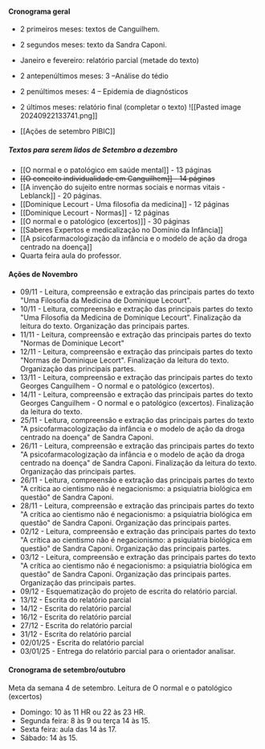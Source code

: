 #### Cronograma geral 
- 2 primeiros meses: textos de Canguilhem. 
- 2 segundos meses: texto da Sandra Caponi. 
- Janeiro e fevereiro: relatório parcial (metade do texto)
- 2 antepenúltimos meses: 3 –Análise do tédio
- 2 penúltimos meses: 4 – Epidemia de diagnósticos 
- 2 últimos meses: relatório final (completar o texto)
![[Pasted image 20240922133741.png]]

- [[Ações de setembro PIBIC]]
##### Textos para serem lidos de Setembro a dezembro
- [[O normal e o patológico em saúde mental]] - 13 páginas
- ~~[[O conceito individualidade em Canguilhem]] - 14 páginas~~
- [[A invenção do sujeito entre normas sociais e normas vitais - Leblanck]] - 20 páginas. 
- [[Dominique Lecourt - Uma filosofia da medicina]] - 12 páginas
- [[Dominique Lecourt - Normas]] - 12 páginas
- [[O normal e o patológico (excertos)]] - 30 páginas
- [[Saberes Expertos e medicalização no Domínio da Infância]]
- [[A psicofarmacologização da infância e o modelo de ação da droga centrado na doença]]
- Quarta feira aula do professor. 
#### Ações de Novembro
- 09/11 - Leitura, compreensão e extração das principais partes do texto "Uma Filosofia da Medicina de Dominique Lecourt".
- 10/11 - Leitura, compreensão e extração das principais partes do texto "Uma Filosofia da Medicina de Dominique Lecourt". Finalização da leitura do texto. Organização das principais partes. 
- 11/11 - Leitura, compreensão e extração das principais partes do texto "Normas de Dominique Lecort"
- 12/11 - Leitura, compreensão e extração das principais partes do texto "Normas de Dominique Lecort". Finalização da leitura do texto. Organização das principais partes. 
- 13/11 - Leitura, compreensão e extração das principais partes do texto Georges Canguilhem - O normal e o patológico (excertos).
- 14/11 - Leitura, compreensão e extração das principais partes do texto Georges Canguilhem - O normal e o patológico (excertos). Finalização da leitura do texto.
- 25/11 - Leitura, compreensão e extração das principais partes do texto "A psicofarmacologização da infância e o modelo de ação da droga centrado na doença" de Sandra Caponi.
- 26/11 - Leitura, compreensão e extração das principais partes do texto "A psicofarmacologização da infância e o modelo de ação da droga centrado na doença" de Sandra Caponi. Finalização da leitura do texto. Organização das principais partes. 
- 26/11 - Leitura, compreensão e extração das principais partes do texto "A crítica ao cientismo não é negacionismo: a psiquiatria biológica em questão" de Sandra Caponi.
- 28/11 - Leitura, compreensão e extração das principais partes do texto "A crítica ao cientismo não é negacionismo: a psiquiatria biológica em questão" de Sandra Caponi. Organização das principais partes. 
- 02/12 - Leitura, compreensão e extração das principais partes do texto "A crítica ao cientismo não é negacionismo: a psiquiatria biológica em questão" de Sandra Caponi. Organização das principais partes. 
- 03/12 - Leitura, compreensão e extração das principais partes do texto "A crítica ao cientismo não é negacionismo: a psiquiatria biológica em questão" de Sandra Caponi. Organização das principais partes. Organização das principais partes. 
- 09/12 - Esquematização do projeto de escrita do relatório parcial. 
- 13/12 - Escrita do relatório parcial
- 14/12 - Escrita do relatório parcial
- 16/12 - Escrita do relatório parcial
- 27/12 - Escrita do relatório parcial
- 31/12 - Escrita do relatório parcial
- 02/01/25 - Escrita do relatório parcial
- 03/01/25 - Entrega do relatório parcial para o orientador analisar. 
#### Cronograma de setembro/outubro
Meta da semana 4 de setembro. 
Leitura de O normal e o patológico (excertos)
- Domingo: 10 às 11 HR ou 22 às 23 HR. 
- Segunda feira: 8 às 9 ou terça 14 às 15. 
- Sexta feira: aula das 14 às 17. 
- Sábado: 14 às 15. 